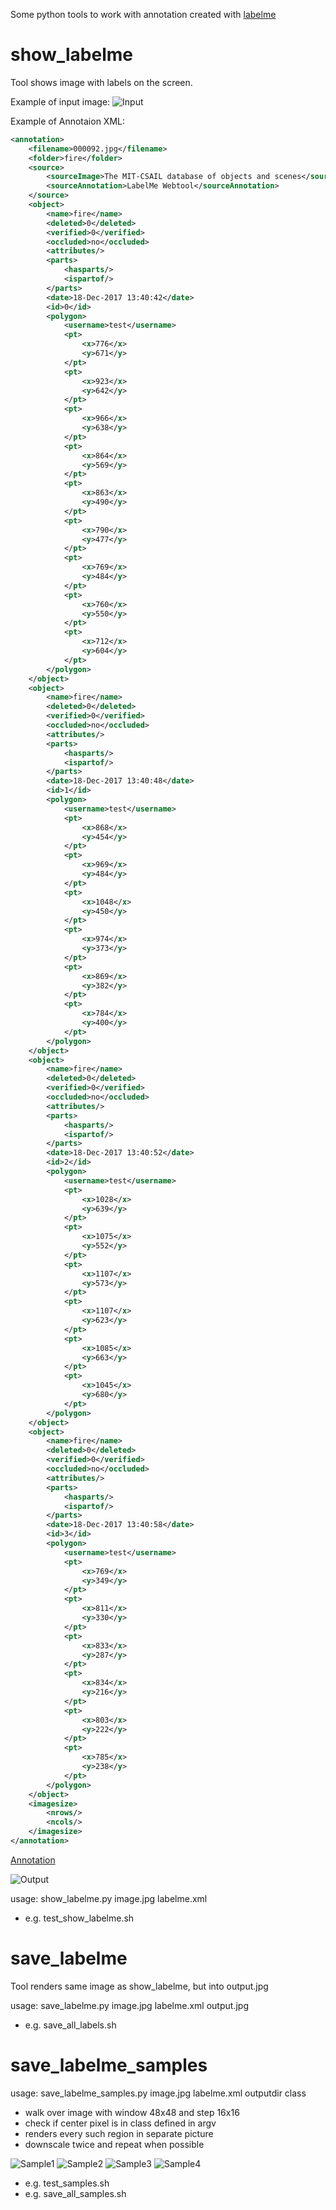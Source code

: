 Some python tools to work with annotation created with [labelme](http://labelme.csail.mit.edu/)

# show_labelme

Tool shows image with labels on the screen.

Example of input image: 
![Input](https://git.fit.vutbr.cz/imlich/labelme-pytools/raw/master/data/Image/000092.jpg)

Example of Annotaion XML:

```xml
<annotation>
    <filename>000092.jpg</filename>
    <folder>fire</folder>
    <source>
        <sourceImage>The MIT-CSAIL database of objects and scenes</sourceImage>
        <sourceAnnotation>LabelMe Webtool</sourceAnnotation>
    </source>
    <object>
        <name>fire</name>
        <deleted>0</deleted>
        <verified>0</verified>
        <occluded>no</occluded>
        <attributes/>
        <parts>
            <hasparts/>
            <ispartof/>
        </parts>
        <date>18-Dec-2017 13:40:42</date>
        <id>0</id>
        <polygon>
            <username>test</username>
            <pt>
                <x>776</x>
                <y>671</y>
            </pt>
            <pt>
                <x>923</x>
                <y>642</y>
            </pt>
            <pt>
                <x>966</x>
                <y>638</y>
            </pt>
            <pt>
                <x>864</x>
                <y>569</y>
            </pt>
            <pt>
                <x>863</x>
                <y>490</y>
            </pt>
            <pt>
                <x>790</x>
                <y>477</y>
            </pt>
            <pt>
                <x>769</x>
                <y>484</y>
            </pt>
            <pt>
                <x>760</x>
                <y>550</y>
            </pt>
            <pt>
                <x>712</x>
                <y>604</y>
            </pt>
        </polygon>
    </object>
    <object>
        <name>fire</name>
        <deleted>0</deleted>
        <verified>0</verified>
        <occluded>no</occluded>
        <attributes/>
        <parts>
            <hasparts/>
            <ispartof/>
        </parts>
        <date>18-Dec-2017 13:40:48</date>
        <id>1</id>
        <polygon>
            <username>test</username>
            <pt>
                <x>868</x>
                <y>454</y>
            </pt>
            <pt>
                <x>969</x>
                <y>484</y>
            </pt>
            <pt>
                <x>1048</x>
                <y>450</y>
            </pt>
            <pt>
                <x>974</x>
                <y>373</y>
            </pt>
            <pt>
                <x>869</x>
                <y>382</y>
            </pt>
            <pt>
                <x>784</x>
                <y>400</y>
            </pt>
        </polygon>
    </object>
    <object>
        <name>fire</name>
        <deleted>0</deleted>
        <verified>0</verified>
        <occluded>no</occluded>
        <attributes/>
        <parts>
            <hasparts/>
            <ispartof/>
        </parts>
        <date>18-Dec-2017 13:40:52</date>
        <id>2</id>
        <polygon>
            <username>test</username>
            <pt>
                <x>1028</x>
                <y>639</y>
            </pt>
            <pt>
                <x>1075</x>
                <y>552</y>
            </pt>
            <pt>
                <x>1107</x>
                <y>573</y>
            </pt>
            <pt>
                <x>1107</x>
                <y>623</y>
            </pt>
            <pt>
                <x>1085</x>
                <y>663</y>
            </pt>
            <pt>
                <x>1045</x>
                <y>680</y>
            </pt>
        </polygon>
    </object>
    <object>
        <name>fire</name>
        <deleted>0</deleted>
        <verified>0</verified>
        <occluded>no</occluded>
        <attributes/>
        <parts>
            <hasparts/>
            <ispartof/>
        </parts>
        <date>18-Dec-2017 13:40:58</date>
        <id>3</id>
        <polygon>
            <username>test</username>
            <pt>
                <x>769</x>
                <y>349</y>
            </pt>
            <pt>
                <x>811</x>
                <y>330</y>
            </pt>
            <pt>
                <x>833</x>
                <y>287</y>
            </pt>
            <pt>
                <x>834</x>
                <y>216</y>
            </pt>
            <pt>
                <x>803</x>
                <y>222</y>
            </pt>
            <pt>
                <x>785</x>
                <y>238</y>
            </pt>
        </polygon>
    </object>
    <imagesize>
        <nrows/>
        <ncols/>
    </imagesize>
</annotation>
```

[Annotation](https://git.fit.vutbr.cz/imlich/labelme-pytools/raw/master/data/Annotation/000092.xml)

![Output](https://git.fit.vutbr.cz/imlich/labelme-pytools/raw/master/data/Output/000092.jpg)

usage: show_labelme.py image.jpg labelme.xml


- e.g. test_show_labelme.sh

# save_labelme

Tool renders same image as show_labelme, but into output.jpg

usage: save_labelme.py image.jpg labelme.xml output.jpg

- e.g. save_all_labels.sh

# save_labelme_samples

usage: save_labelme_samples.py image.jpg labelme.xml outputdir class

- walk over image with window 48x48 and step 16x16
- check if center pixel is in class defined in argv
- renders every such region in separate picture
- downscale twice and repeat when possible


![Sample1](https://git.fit.vutbr.cz/imlich/labelme-pytools/raw/master/data/Samples/000092_0.jpg)
![Sample2](https://git.fit.vutbr.cz/imlich/labelme-pytools/raw/master/data/Samples/000092_100.jpg)
![Sample3](https://git.fit.vutbr.cz/imlich/labelme-pytools/raw/master/data/Samples/000092_10.jpg)
![Sample4](https://git.fit.vutbr.cz/imlich/labelme-pytools/raw/master/data/Samples/000092_1.jpg)


- e.g. test_samples.sh
- e.g. save_all_samples.sh

